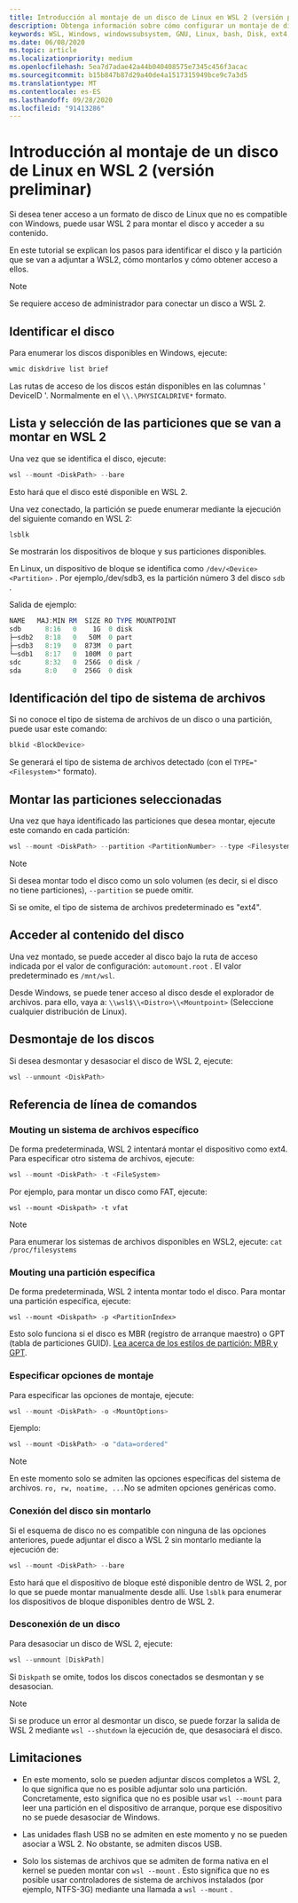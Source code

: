 ```yaml
---
title: Introducción al montaje de un disco de Linux en WSL 2 (versión preliminar)
description: Obtenga información sobre cómo configurar un montaje de disco en WSL 2 y cómo obtener acceso a él.
keywords: WSL, Windows, windowssubsystem, GNU, Linux, bash, Disk, ext4, filesystem, Mount
ms.date: 06/08/2020
ms.topic: article
ms.localizationpriority: medium
ms.openlocfilehash: 5ea7d7adae42a44b040408575e7345c456f3acac
ms.sourcegitcommit: b15b847b87d29a40de4a1517315949bce9c7a3d5
ms.translationtype: MT
ms.contentlocale: es-ES
ms.lasthandoff: 09/28/2020
ms.locfileid: "91413286"
---
```

# <a name="get-started-mounting-a-linux-disk-in-wsl-2-preview"></a>Introducción al montaje de un disco de Linux en WSL 2 (versión preliminar)

Si desea tener acceso a un formato de disco de Linux que no es compatible con Windows, puede usar WSL 2 para montar el disco y acceder a su contenido.

En este tutorial se explican los pasos para identificar el disco y la partición que se van a adjuntar a WSL2, cómo montarlos y cómo obtener acceso a ellos.

> [!NOTE]
> Se requiere acceso de administrador para conectar un disco a WSL 2.

## <a name="identify-the-disk"></a>Identificar el disco

Para enumerar los discos disponibles en Windows, ejecute:

```powershell
wmic diskdrive list brief
```

Las rutas de acceso de los discos están disponibles en las columnas ' DeviceID '. Normalmente en el `\\.\PHYSICALDRIVE*` formato.

## <a name="list-and-select-the-partitions-to-mount-in-wsl-2"></a>Lista y selección de las particiones que se van a montar en WSL 2

Una vez que se identifica el disco, ejecute:

```powershell
wsl --mount <DiskPath> --bare
```

Esto hará que el disco esté disponible en WSL 2.

Una vez conectado, la partición se puede enumerar mediante la ejecución del siguiente comando en WSL 2:

```powershell
lsblk
```

Se mostrarán los dispositivos de bloque y sus particiones disponibles.

En Linux, un dispositivo de bloque se identifica como  `/dev/<Device><Partition>` . Por ejemplo,/dev/sdb3, es la partición número 3 del disco `sdb` .

Salida de ejemplo:

```powershell
NAME   MAJ:MIN RM  SIZE RO TYPE MOUNTPOINT
sdb      8:16   0    1G  0 disk
├─sdb2   8:18   0   50M  0 part
├─sdb3   8:19   0  873M  0 part
└─sdb1   8:17   0  100M  0 part
sdc      8:32   0  256G  0 disk /
sda      8:0    0  256G  0 disk
```

## <a name="identifying-the-filesystem-type"></a>Identificación del tipo de sistema de archivos

Si no conoce el tipo de sistema de archivos de un disco o una partición, puede usar este comando:

```powershell
blkid <BlockDevice>
```

Se generará el tipo de sistema de archivos detectado (con el `TYPE="<Filesystem>"` formato).

## <a name="mount-the-selected-partitions"></a>Montar las particiones seleccionadas

Una vez que haya identificado las particiones que desea montar, ejecute este comando en cada partición: 

```powershell
wsl --mount <DiskPath> --partition <PartitionNumber> --type <Filesystem>
```

> [!NOTE]
> Si desea montar todo el disco como un solo volumen (es decir, si el disco no tiene particiones), `--partition` se puede omitir.
> 
> Si se omite, el tipo de sistema de archivos predeterminado es "ext4".

## <a name="access-the-disk-content"></a>Acceder al contenido del disco

Una vez montado, se puede acceder al disco bajo la ruta de acceso indicada por el valor de configuración: `automount.root` . El valor predeterminado es `/mnt/wsl`.

Desde Windows, se puede tener acceso al disco desde el explorador de archivos. para ello, vaya a: `\\wsl$\\<Distro>\\<Mountpoint>` (Seleccione cualquier distribución de Linux).

## <a name="unmount-the-disk"></a>Desmontaje de los discos

Si desea desmontar y desasociar el disco de WSL 2, ejecute:

```powershell
wsl --unmount <DiskPath>
```

## <a name="command-line-reference"></a>Referencia de línea de comandos

### <a name="mouting-a-specific-filesystem"></a>Mouting un sistema de archivos específico

De forma predeterminada, WSL 2 intentará montar el dispositivo como ext4. Para especificar otro sistema de archivos, ejecute:

```powershell
wsl --mount <DiskPath> -t <FileSystem>
```

Por ejemplo, para montar un disco como FAT, ejecute:

```
wsl --mount <Diskpath> -t vfat
```

> [!NOTE]
> Para enumerar los sistemas de archivos disponibles en WSL2, ejecute: `cat /proc/filesystems`

### <a name="mouting-a-specific-partition"></a>Mouting una partición específica

De forma predeterminada, WSL 2 intenta montar todo el disco. Para montar una partición específica, ejecute:

```
wsl --mount <Diskpath> -p <PartitionIndex>
```

Esto solo funciona si el disco es MBR (registro de arranque maestro) o GPT (tabla de particiones GUID). [Lea acerca de los estilos de partición: MBR y GPT](/windows-server/storage/disk-management/initialize-new-disks#about-partition-styles---gpt-and-mbr).

### <a name="specifying-mount-options"></a>Especificar opciones de montaje

Para especificar las opciones de montaje, ejecute:

```powershell
wsl --mount <DiskPath> -o <MountOptions>
```

Ejemplo:

```powershell
wsl --mount <DiskPath> -o "data=ordered"
```

> [!NOTE]
> En este momento solo se admiten las opciones específicas del sistema de archivos. `ro, rw, noatime, ...`No se admiten opciones genéricas como.

### <a name="attaching-the-disk-without-mounting-it"></a>Conexión del disco sin montarlo

Si el esquema de disco no es compatible con ninguna de las opciones anteriores, puede adjuntar el disco a WSL 2 sin montarlo mediante la ejecución de:

```powershell
wsl --mount <DiskPath> --bare
```

Esto hará que el dispositivo de bloque esté disponible dentro de WSL 2, por lo que se puede montar manualmente desde allí. Use `lsblk` para enumerar los dispositivos de bloque disponibles dentro de WSL 2.

### <a name="detaching-a-disk"></a>Desconexión de un disco

Para desasociar un disco de WSL 2, ejecute:

```powershell
wsl --unmount [DiskPath]
```

Si `Diskpath` se omite, todos los discos conectados se desmontan y se desasocian.

> [!NOTE]
> Si se produce un error al desmontar un disco, se puede forzar la salida de WSL 2 mediante `wsl --shutdown` la ejecución de, que desasociará el disco.

## <a name="limitations"></a>Limitaciones

- En este momento, solo se pueden adjuntar discos completos a WSL 2, lo que significa que no es posible adjuntar solo una partición. Concretamente, esto significa que no es posible usar `wsl --mount` para leer una partición en el dispositivo de arranque, porque ese dispositivo no se puede desasociar de Windows.

- Las unidades flash USB no se admiten en este momento y no se pueden asociar a WSL 2. No obstante, se admiten discos USB.

- Solo los sistemas de archivos que se admiten de forma nativa en el kernel se pueden montar con `wsl --mount` . Esto significa que no es posible usar controladores de sistema de archivos instalados (por ejemplo, NTFS-3G) mediante una llamada a `wsl --mount` .